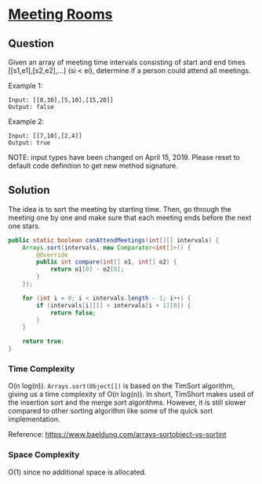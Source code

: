 # [Meeting Rooms](https://leetcode.com/problems/meeting-rooms/)

## Question 

Given an array of meeting time intervals consisting of start and end times [[s1,e1],[s2,e2],...] (si < ei), determine if a person could attend all meetings.

Example 1:

```
Input: [[0,30],[5,10],[15,20]]
Output: false
```

Example 2:

```
Input: [[7,10],[2,4]]
Output: true
```

NOTE: input types have been changed on April 15, 2019. Please reset to default code definition to get new method signature.

## Solution 

The idea is to sort the meeting by starting time. Then, go through the meeting one by one and make sure that each meeting ends before the next one stars.

```java
public static boolean canAttendMeetings(int[][] intervals) {
    Arrays.sort(intervals, new Comparator<int[]>() {
        @Override
        public int compare(int[] o1, int[] o2) {
            return o1[0] - o2[0];
        }
    });

    for (int i = 0; i < intervals.length - 1; i++) {
        if (intervals[i][1] > intervals[i + 1][0]) {
            return false;
        }
    }

    return true;
}
```

### Time Complexity 

O(n log(n)). `Arrays.sort(Object[])` is based on the TimSort algorithm, giving us a time complexity of O(n log(n)).
In short, TimShort makes used of the insertion sort and the merge sort algorithms. However, it is still slower compared to other sorting algorithm like some of the quick sort implementation.

Reference: https://www.baeldung.com/arrays-sortobject-vs-sortint

### Space Complexity

O(1) since no additional space is allocated.
